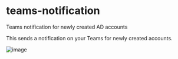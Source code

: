 # teams-notification
Teams notification for newly created AD accounts

This sends a notification on your Teams for newly created accounts.

![image](https://user-images.githubusercontent.com/59761801/115510350-31e67f80-a2b2-11eb-9928-08b1411fa366.png)
